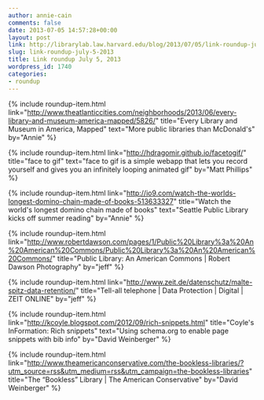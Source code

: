 ```yaml
---
author: annie-cain
comments: false
date: 2013-07-05 14:57:28+00:00
layout: post
link: http://librarylab.law.harvard.edu/blog/2013/07/05/link-roundup-july-5-2013/
slug: link-roundup-july-5-2013
title: Link roundup July 5, 2013
wordpress_id: 1740
categories:
- roundup
---
```


{% include roundup-item.html
  link="http://www.theatlanticcities.com/neighborhoods/2013/06/every-library-and-museum-america-mapped/5826/"
  title="Every Library and Museum in America, Mapped"
  text="More public libraries than McDonald's"
  by="Annie"
%}

{% include roundup-item.html
  link="http://hdragomir.github.io/facetogif/"
  title="face to gif"
  text="face to gif is a simple webapp that lets you record yourself and gives you an infinitely looping animated gif"
  by="Matt Phillips"
%}

{% include roundup-item.html
  link="http://io9.com/watch-the-worlds-longest-domino-chain-made-of-books-513633327"
  title="Watch the world's longest domino chain made of books"
  text="Seattle Public Library kicks off summer reading"
  by="Annie"
%}

{% include roundup-item.html
  link="http://www.robertdawson.com/pages/1/Public%20Library%3a%20An%20American%20Commons/Public%20Library%3a%20An%20American%20Commons/"
  title="Public Library: An American Commons | Robert Dawson Photography"
  by="jeff"
%}

{% include roundup-item.html
  link="http://www.zeit.de/datenschutz/malte-spitz-data-retention/"
  title="Tell-all telephone | Data Protection | Digital | ZEIT ONLINE"
  by="jeff"
%}

{% include roundup-item.html
  link="http://kcoyle.blogspot.com/2012/09/rich-snippets.html"
  title="Coyle's InFormation: Rich snippets"
  text="Using schema.org to enable page snippets with bib info"
  by="David Weinberger"
%}

{% include roundup-item.html
  link="http://www.theamericanconservative.com/the-bookless-libraries/?utm_source=rss&utm_medium=rss&utm_campaign=the-bookless-libraries"
  title="The “Bookless” Library | The American Conservative"
  by="David Weinberger"
%}
